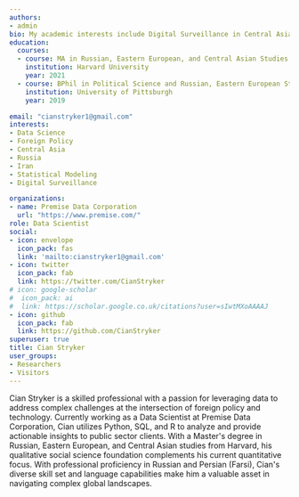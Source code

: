 ```yaml
---
authors:
- admin
bio: My academic interests include Digital Surveillance in Central Asia, 'Belt and Road Initiative', and Minority Integration in the Post-Soviet World.
education:
  courses:
  - course: MA in Russian, Eastern European, and Central Asian Studies
    institution: Harvard University
    year: 2021
  - course: BPhil in Political Science and Russian, Eastern European Studies
    institution: University of Pittsburgh
    year: 2019

email: "cianstryker1@gmail.com"
interests:
- Data Science
- Foreign Policy
- Central Asia
- Russia
- Iran
- Statistical Modeling
- Digital Surveillance

organizations:
- name: Premise Data Corporation
  url: "https://www.premise.com/"
role: Data Scientist
social:
- icon: envelope
  icon_pack: fas
  link: 'mailto:cianstryker1@gmail.com'
- icon: twitter
  icon_pack: fab
  link: https://twitter.com/CianStryker
# icon: google-scholar
#  icon_pack: ai
#  link: https://scholar.google.co.uk/citations?user=sIwtMXoAAAAJ
- icon: github
  icon_pack: fab
  link: https://github.com/CianStryker
superuser: true
title: Cian Stryker
user_groups:
- Researchers
- Visitors
---
```


Cian Stryker is a skilled professional with a passion for leveraging data to address complex challenges at the intersection of foreign policy and technology. Currently working as a Data Scientist at Premise Data Corporation, Cian utilizes Python, SQL, and R to analyze and provide actionable insights to public sector clients. With a Master's degree in Russian, Eastern European, and Central Asian studies from Harvard, his qualitative social science foundation complements his current quantitative focus. With professional proficiency in Russian and Persian (Farsi), Cian's diverse skill set and language capabilities make him a valuable asset in navigating complex global landscapes.



